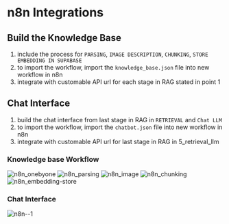 # n8n Integrations

## Build the Knowledge Base
1. include the process for ```PARSING```, ```IMAGE DESCRIPTION```, ```CHUNKING```, ```STORE EMBEDDING IN SUPABASE```
2. to import the workflow, import the ```knowledge_base.json``` file into new workflow in n8n
3. integrate with customable API url for each stage in RAG stated in point 1


## Chat Interface 
1. build the chat interface from last stage in RAG in ```RETRIEVAL``` and ```Chat LLM```
2. to import the workflow, import the ```chatbot.json``` file into new workflow in n8n
3. integrate with customable API url for last stage in RAG in 5_retrieval_llm

### Knowledge base Workflow
![n8n_onebyone](https://github.com/user-attachments/assets/9e5972a7-0628-46e1-9225-e05b0f376cb5)
![n8n_parsing](https://github.com/user-attachments/assets/6cfc0fb1-3b43-467a-90cc-ed1668b15751)
![n8n_image](https://github.com/user-attachments/assets/ad3d4e25-0737-4b25-94d1-b139d670707b)
![n8n_chunking](https://github.com/user-attachments/assets/0c72e3f6-a466-46e8-b788-509632810b95)
![n8n_embedding-store](https://github.com/user-attachments/assets/3cb097fa-9f87-4d7a-bb46-e45cea55ab70)

### Chat Interface
![n8n--1](https://github.com/user-attachments/assets/f559df22-5a4c-47f1-87c7-aefb2cf136c7)
